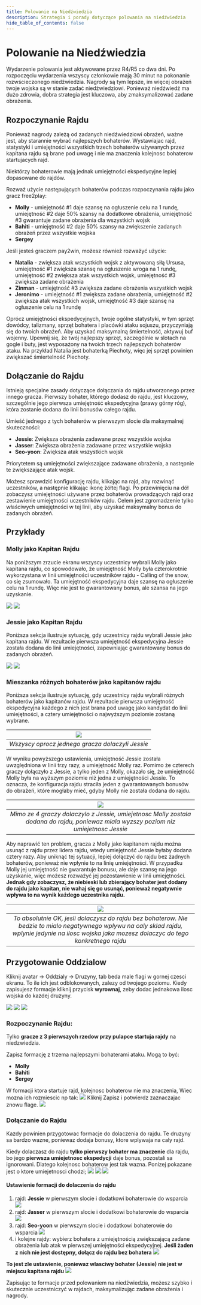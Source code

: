 ```yaml
---
title: Polowanie na Niedźwiedzia
description: Strategia i porady dotyczące polowania na niedźwiedzia 
hide_table_of_contents: false
---
```


# Polowanie na Niedźwiedzia

Wydarzenie polowania jest aktywowane przez R4/R5 co dwa dni. 
Po rozpoczęciu wydarzenia wszyscy członkowie mają 30 minut na pokonanie rozwścieczonego niedźwiedzia. 
Nagrody są tym lepsze, im więcej obrażeń twoje wojska są w stanie zadać niedźwiedziowi. 
Ponieważ niedźwiedź ma dużo zdrowia, dobra strategia jest kluczowa, aby zmaksymalizować zadane obrażenia.

## Rozpoczynanie Rajdu

Ponieważ nagrody zależą od zadanych niedźwiedziowi obrażeń, ważne jest, aby starannie wybrać najlepszych bohaterów. 
Wystawiajac rajd, statystyki i umiejętności wszystkich trzech bohaterów używanych przez kapitana rajdu są brane pod uwagę i nie ma znaczenia kolejnosc bohaterow startujacych rajd.

Niektórzy bohaterowie mają jednak umiejętności ekspedycyjne lepiej dopasowane do rajdów.

Rozważ użycie następujących bohaterów podczas rozpoczynania rajdu jako gracz free2play:

* **Molly** - umiejętność #1 daje szansę na ogłuszenie celu na 1 rundę, umiejętność #2 daje 50% szansy na dodatkowe obrażenia, umiejętność #3 gwarantuje zadane obrażenia dla wszystkich wojsk
* **Bahiti** - umiejętność #2 daje 50% szansy na zwiększenie zadanych obrażeń przez wszystkie wojska
* **Sergey**

Jeśli jesteś graczem pay2win, możesz również rozważyć użycie:

* **Natalia** - zwiększa atak wszystkich wojsk z aktywowaną siłą Ursusa, umiejętność #1 zwiększa szansę na ogłuszenie wroga na 1 rundę, umiejętność #2 zwiększa atak wszystkich wojsk, umiejętność #3 zwiększa zadane obrażenia
* **Zinman** - umiejętność #3 zwiększa zadane obrażenia wszystkich wojsk
* **Jeronimo** - umiejętność #1 zwiększa zadane obrażenia, umiejętność #2 zwiększa atak wszystkich wojsk, umiejętność #3 daje szansę na ogłuszenie celu na 1 rundę

Oprócz umiejętności ekspedycyjnych, twoje ogólne statystyki, w tym sprzęt dowódcy, talizmany, sprzęt bohatera i placówki ataku sojuszu, przyczyniają się do twoich obrażeń. Aby uzyskać maksymalną śmiertelność, aktywuj buf wojenny. Upewnij się, że twój najlepszy sprzęt, szczególnie w slotach na gogle i buty, jest wyposażony na twoich trzech najlepszych bohaterów ataku.
Na przykład Natalia jest bohaterką Piechoty, więc jej sprzęt powinien zwiększać śmiertelność Piechoty.

## Dołączanie do Rajdu

Istnieją specjalne zasady dotyczące dołączania do rajdu utworzonego przez innego gracza. Pierwszy bohater, którego dodasz do rajdu, jest kluczowy, szczególnie jego pierwsza umiejętność ekspedycyjna (prawy górny róg), która zostanie dodana do linii bonusów całego rajdu.

Umieść jednego z tych bohaterów w pierwszym slocie dla maksymalnej skuteczności:

* **Jessie**: Zwiększa obrażenia zadawane przez wszystkie wojska
* **Jasser**: Zwiększa obrażenia zadawane przez wszystkie wojska
* **Seo-yoon**: Zwiększa atak wszystkich wojsk

Priorytetem są umiejętności zwiększające zadawane obrażenia, a następnie te zwiększające atak wojsk.

Możesz sprawdzić konfigurację rajdu, klikając na rajd, aby rozwinąć uczestników, a następnie klikając ikonę żółtej flagi. Po przewinięciu na dół zobaczysz umiejętności używane przez bohaterów prowadzących rajd oraz zestawienie umiejętności uczestników rajdu. Celem jest zgromadzenie tylko właściwych umiejętności w tej linii, aby uzyskać maksymalny bonus do zadanych obrażeń.

## Przykłady

### Molly jako Kapitan Rajdu

Na poniższym zrzucie ekranu wszyscy uczestnicy wybrali Molly jako kapitana rajdu, co spowodowało, że umiejętność Molly była czterokrotnie wykorzystana w linii umiejętności uczestników rajdu - Calling of the snow, co się zsumowało. Ta umiejętność ekspedycyjna daje szansę na ogłuszenie celu na 1 rundę. Więc nie jest to gwarantowany bonus, ale szansa na jego uzyskanie.

![](../../../../../static/img/rally.png)
![](../../../../../static/img/skills-lineup.png)

### Jessie jako Kapitan Rajdu

Poniższa sekcja ilustruje sytuację, gdy uczestnicy rajdu wybrali Jessie jako kapitana rajdu. W rezultacie pierwsza umiejętność ekspedycyjna Jessie została dodana do linii umiejętności, zapewniając gwarantowany bonus do zadanych obrażeń.

![](../../../../../static/img/rally-jessie-lineup.png)
![](../../../../../static/img/rally-jessie.png)

### Mieszanka różnych bohaterów jako kapitanów rajdu

Poniższa sekcja ilustruje sytuację, gdy uczestnicy rajdu wybrali różnych bohaterów jako kapitanów rajdu. W rezultacie pierwsza umiejętność ekspedycyjna każdego z nich jest brana pod uwagę jako kandydat do linii umiejętności, a cztery umiejętności o najwyższym poziomie zostaną wybrane.

|  ![](../../../../../static/img/rally-mixed.png)  |
|:------------------------------------------------:|
| *Wszyscy oprocz jednego gracza dolaczyli Jessie* |

W wyniku powyższego ustawienia, umiejętność Jessie została uwzględniona w linii trzy razy, a umiejętność Molly raz. Pomimo że czterech graczy dołączyło z Jessie, a tylko jeden z Molly, okazało się, że umiejętność Molly była na wyższym poziomie niż jedna z umiejętności Jessie. To oznacza, że konfiguracja rajdu straciła jeden z gwarantowanych bonusów do obrażeń, które mogłaby mieć, gdyby Molly nie została dodana do rajdu.

|                                         ![](../../../../../static/img/rally-mixed-skill.png)                                          |
|:-------------------------------------------------------------------------------------------------------------------------------------:|
| *Mimo ze 4 graczy dolaczylo z Jessie, umiejetnosc Molly zostala dodana do rajdu, poniewaz miala wyzszy poziom niz umiejetnosc Jessie* |

Aby naprawić ten problem, gracza z Molly jako kapitanem rajdu można usunąć z rajdu przez lidera rajdu, wtedy umiejętność Jessie byłaby dodana cztery razy. 
Aby uniknąć tej sytuacji, lepiej dołączyć do rajdu bez żadnych bohaterów, ponieważ nie wpłynie to na linię umiejętności. 
W przypadku Molly jej umiejętność nie gwarantuje bonusu, ale daje szansę na jego uzyskanie, więc możesz rozważyć jej pozostawienie w linii umiejętności. 
**Jednak gdy zobaczysz, że niebieski lub zbierający bohater jest dodany do rajdu jako kapitan, nie wahaj się go usunąć, ponieważ negatywnie wpływa to na wynik każdego uczestnika rajdu.**

|                                                                            ![](../../../../../static/img/rally-no-hero.png)                                                                            |
|:------------------------------------------------------------------------------------------------------------------------------------------------------------------------------------------------------:|
| *To absolutnie OK, jesli dolaczysz do rajdu bez bohaterow. Nie bedzie to mialo negatywnego wplywu na caly sklad rajdu, wplynie jedynie na ilosc wojska jaka mozesz dolaczyc do tego konkretnego rajdu* |

## Przygotowanie Oddzialow

Kliknij avatar -> Oddzialy -> Druzyny, tab beda male flagi w gornej czesci ekranu. To ile ich jest odblokowanych, zalezy od twojego poziomu.
Kiedy zapisujesz formacje kliknij przycisk **wyrownaj**, zeby dodac jednakowa ilosc wojska do kazdej druzyny.

![](../../../../../static/img/troops.png)
![](../../../../../static/img/squads.png)
![](../../../../../static/img/save_formation.png)

### Rozpoczynanie Rajdu:
Tylko **gracze z 3 pierwszych rzedow przy pulapce startuja rajdy** na niedzwiedzia.

Zapisz formację z trzema najlepszymi bohaterami ataku.
Mogą to być:

* **Molly**
* **Bahiti**
* **Sergey**

W formacji ktora startuje rajd, kolejnosc bohaterow nie ma znaczenia, Wiec mozna ich rozmiescic np tak:
![](../../../../../static/img/start_rally.png)
Kliknij Zapisz i potwierdz zaznaczajac znowu flage.
![](../../../../../static/img/save_confirm.png)

### Dołączanie do Rajdu
Kazdy powinien przygotowac formacje do dolaczenia do rajdu. Te druzyny sa bardzo wazne, poniewaz dodaja bonusy, ktore wplywaja na caly rajd.

Kiedy dolaczasz do rajdu **tylko pierwszy bohater ma znaczenie** dla rajdu, bo jego **pierwsza umiejetnosc ekspedycji** daje bonus, pozostali sa ignorowani. Dlatego kolejnosc bohaterow jest tak wazna.
Ponizej pokazane jest o ktore umiejetnosci chodzi;
![](../../../../../static/img/jessie-skill.png)
![](../../../../../static/img/jasser-skill.png)
![](../../../../../static/img/seo-skill.png)

#### Ustawienie formacji do dolaczenia do rajdu

1. rajd: **Jessie** w pierwszym slocie i dodatkowi bohaterowie do wsparcia
![](../../../../../static/img/jessie.png)
2. rajd: **Jasser** w pierwszym slocie i dodatkowi bohaterowie do wsparcia
![](../../../../../static/img/jasser.png)
3. rajd: **Seo-yoon** w pierwszym slocie i dodatkowi bohaterowie do wsparcia
![](../../../../../static/img/seo-yoon.png)
4. i kolejne rajdy: wybierz bohatera z umiejętnością zwiększającą zadane obrażenia lub atak w pierwszej umiejętności ekspedycyjnej. **Jeśli żaden z nich nie jest dostępny, dołącz do rajdu bez bohatera**
![](../../../../../static/img/no-hero.png)

**To jest zle ustawienie, poniewaz wlasciwy bohater (Jessie) nie jest w miejscu kapitana rajdu**
![](../../../../../static/img/wrong-setup.png)

Zapisując te formacje przed polowaniem na niedźwiedzia, możesz szybko i skutecznie uczestniczyć w rajdach, maksymalizując zadane obrażenia i nagrody. 